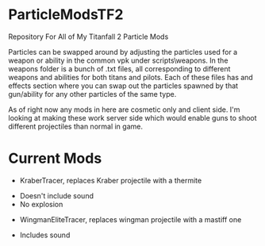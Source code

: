 # ParticleModsTF2
Repository For All of My Titanfall 2 Particle Mods

Particles can be swapped around by adjusting the particles used for a weapon or ability in the common vpk under scripts\weapons. In the weapons folder is a bunch of .txt files, all corresponding to different weapons and abilities for both titans and pilots. Each of these files has and effects section where you can swap out the particles spawned by that gun/ability for any other particles of the same type.

As of right now any mods in here are cosmetic only and client side. I'm looking at making these work server side which would enable guns to shoot different projectiles than normal in game. 

# Current Mods
- KraberTracer, replaces Kraber projectile with a thermite
+ Doesn't include sound
+ No explosion
- WingmanEliteTracer, replaces wingman projectile with a mastiff one
+ Includes sound
